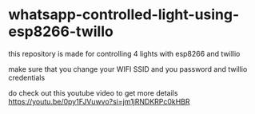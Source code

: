 # whatsapp-controlled-light-using-esp8266-twillo
this  repository is made for controlling 4 lights with esp8266 and twillio

make sure that you change your WIFI SSID and you password and twillio credentials

do check out this youtube video to get more details
https://youtu.be/0py1FJVuwvo?si=jm1jRNDKRPc0kHBR
